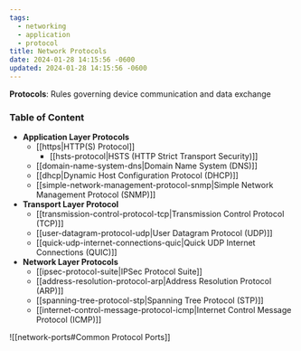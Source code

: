 ```yaml
---
tags:
  - networking
  - application
  - protocol
title: Network Protocols
date: 2024-01-28 14:15:56 -0600
updated: 2024-01-28 14:15:56 -0600
---
```


**Protocols**: Rules governing device communication and data exchange

### Table of Content

* **Application Layer Protocols**
	* [[https|HTTP(S) Protocol]]
		* [[hsts-protocol|HSTS (HTTP Strict Transport Security)]]
	* [[domain-name-system-dns|Domain Name System (DNS)]]
	* [[dhcp|Dynamic Host Configuration Protocol (DHCP)]]
	* [[simple-network-management-protocol-snmp|Simple Network Management Protocol (SNMP)]]
* **Transport Layer Protocol**
	* [[transmission-control-protocol-tcp|Transmission Control Protocol (TCP)]]
	* [[user-datagram-protocol-udp|User Datagram Protocol (UDP)]]
	* [[quick-udp-internet-connections-quic|Quick UDP Internet Connections (QUIC)]]
* **Network Layer Protocols**
	* [[ipsec-protocol-suite|IPSec Protocol Suite]]
	* [[address-resolution-protocol-arp|Address Resolution Protocol (ARP)]]
	* [[spanning-tree-protocol-stp|Spanning Tree Protocol (STP)]]
	* [[internet-control-message-protocol-icmp|Internet Control Message Protocol (ICMP)]]

![[network-ports#Common Protocol Ports]]
